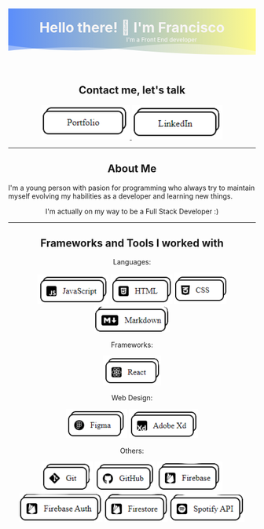 <div align="center">

<svg xmlns="http://www.w3.org/2000/svg" xmlns:xlink="http://www.w3.org/1999/xlink" style="z-index:1;position:relative" width="800" height="200" viewBox="0 0 854 200">
    <g transform="translate(427, 100) scale(1, 1) translate(-427, -100)">                    
        <defs>
	        <linearGradient id="linear" x1="0%" y1="0%" x2="100%" y2="0%">
		    <stop offset="0%" stop-color="#004FF9"/><stop offset="100%" stop-color="#FFF94C"/>
		    </linearGradient>
        </defs>				
        <path d="" fill="url(#linear)" opacity="0.4">
            <animate attributeName="d" dur="20s" repeatCount="indefinite" keyTimes="0;0.333;0.667;1" calcmod="spline" keySplines="0.2 0 0.2 1;0.2 0 0.2 1;0.2 0 0.2 1" begin="0s" values="M0 0L 0 120Q 213.5 160 427 130T 854 155L 854 0 Z;M0 0L 0 145Q 213.5 160 427 140T 854 130L 854 0 Z;M0 0L 0 165Q 213.5 135 427 165T 854 130L 854 0 Z;M0 0L 0 120Q 213.5 160 427 130T 854 155L 854 0 Z"/>
        </path>
        <path d="" fill="url(#linear)" opacity="0.4">
            <animate attributeName="d" dur="20s" repeatCount="indefinite" keyTimes="0;0.333;0.667;1" calcmod="spline" keySplines="0.2 0 0.2 1;0.2 0 0.2 1;0.2 0 0.2 1" begin="-10s" values="M0 0L 0 135Q 213.5 180 427 150T 854 160L 854 0 Z;M0 0L 0 150Q 213.5 120 427 120T 854 140L 854 0 Z;M0 0L 0 145Q 213.5 125 427 150T 854 165L 854 0 Z;M0 0L 0 135Q 213.5 180 427 150T 854 160L 854 0 Z"/>
        </path>
    </g>                
        <text text-anchor="middle" alignment-baseline="middle" x="50%" y="35%" class="text" font-size="48px" font-weight="700" style="fill:#f7f5f5;" stroke="#none" stroke-width="1">Hello there! 👋 I'm Francisco</text>
        <text text-anchor="middle"  font-size="20px" font-weight="500" alignment-baseline="middle" x="62%" y="55%" class="desc" style="fill:#f7f5f5;">I'm a Front End developer
        </text> 
</svg>

## Contact me, let's talk

<a href="https://francisco-muniz.netlify.app" target="_blank">
    <img src="./Assets/Portfolio.png" height=70px/>
</a> 
<a href="https://www.linkedin.com/in/francisco-muñiz-011010232/" target="_blank">
    <img src="./Assets/LinkedIn.png" height=70px/>
</a>

---

## About Me

</div>

I'm a young person with pasion for programming who always try to maintain myself evolving my habilities as a developer and learning new things.

<div align="center">
I'm actually on my way to be a Full Stack Developer :)
</div>

---

<div align="center">

## Frameworks and Tools I worked with

Languages:

<img src="./Assets/JavaScript.png" height=60px/> <img src="./Assets/HTML.png" height=60px/> <img src="./Assets/CSS.png" height=63px/> <img src="./Assets/Markdown.png" height=55px/>

Frameworks:

<img src="./Assets/React.png" height=60px/>

Web Design:

<img src="./Assets/Figma.png" height=60px/> <img src="./Assets/AdobeXd.png" height=60px/>

Others:

<img src="./Assets/Git.png" height=60px/> <img src="./Assets/GitHub.png" height=60px/> <img src="./Assets/Firebase.png" height=60px/> <img src="./Assets/Firebase Auth.png" height=60px/> <img src="./Assets/Firestore.png" height=60px/> <img src="./Assets/Spotify-API.png" height=60px/>

</div>
